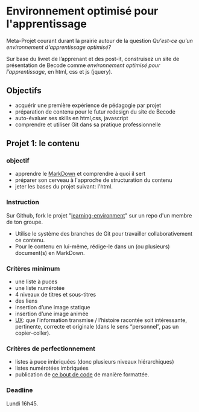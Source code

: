 # Environnement optimisé pour l'apprentissage

Meta-Projet courant durant la prairie autour de la question *Qu'est-ce qu'un environnement d'apprentissage optimisé?*

Sur base du livret de l’apprenant et des post-it, construisez un site de présentation de Becode comme *environnement optimisé pour l’apprentissage*, en html, css et js (jquery).

## Objectifs
- acquérir une première expérience de pédagogie par projet
- préparation de contenu pour le futur redesign du site de Becode
- auto-évaluer ses skills en html,css, javascript
- comprendre et utiliser Git dans sa pratique professionnelle

## Projet 1: le contenu

### objectif
- apprendre le [MarkDown](https://guides.github.com/features/mastering-markdown/) et comprendre à quoi il sert
- préparer son cerveau à l'approche de structuration du contenu
- jeter les bases du projet suivant: l'html.

### Instruction
Sur Github, fork le projet "[learning-environment](https://github.com/becodeorg/learning-environment)" sur un repo d'un membre de ton groupe.
- Utilise le système des branches de Git pour travailler collaborativement ce contenu.
-  Pour le contenu en lui-même, rédige-le dans un (ou plusieurs) document(s) en MarkDown.

### Critères minimum
- une liste à puces
- une liste numérotée
- 4 niveaux de titres et sous-titres
- des liens
- insertion d’une image statique
- insertion d’une image animée
- [UX](https://www.youtube.com/watch?v=Ovj4hFxko7c): que l’information transmise / l’histoire racontée soit intéressante, pertinente, correcte et originale (dans le sens “personnel”, pas un copier-coller).

### Critères de perfectionnement
- listes à puce imbriquées (donc plusieurs niveaux hiérarchiques)
- listes numérotées imbriquées
- publication de [ce bout de code](http://stackoverflow.com/a/1701672/53960) de manière formattée.
 
### Deadline
Lundi 16h45.
